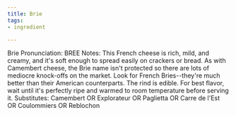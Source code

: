 ```yaml
---
title: Brie
tags:
- ingredient

---
```

Brie Pronunciation: BREE Notes: This French cheese is rich, mild, and creamy, and it's soft enough to spread easily on crackers or bread. As with Camembert cheese, the Brie name isn't protected so there are lots of mediocre knock-offs on the market. Look for French Bries--they're much better than their American counterparts. The rind is edible. For best flavor, wait until it's perfectly ripe and warmed to room temperature before serving it. Substitutes: Camembert OR Explorateur OR Paglietta OR Carre de l'Est OR Coulommiers OR Reblochon
